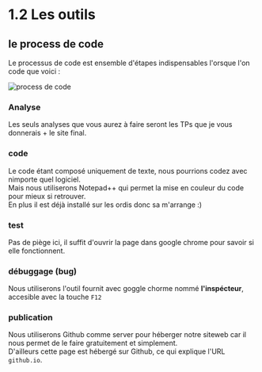 # 1.2 Les outils

## le process de code

Le processus de code est ensemble d'étapes indispensables l'orsque l'on code que voici :  

![process de code](https://loulou123546.github.io/coursICN/basic/process-code.png)

### Analyse

Les seuls analyses que vous aurez à faire seront les TPs que je vous donnerais + le site final.

### code

Le code étant composé uniquement de texte, nous pourrions codez avec nimporte quel logiciel.  
Mais nous utiliserons Notepad++ qui permet la mise en couleur du code pour mieux si retrouver.  
En plus il est déjà installé sur les ordis donc sa m'arrange :)

### test

Pas de piège ici, il suffit d'ouvrir la page dans google chrome pour savoir si elle fonctionnent.

### débuggage (bug)

Nous utiliserons l'outil fournit avec goggle chorme nommé **l'inspécteur**, accesible avec la touche `F12`

### publication

Nous utiliserons Github comme server pour héberger notre siteweb car il nous permet de le faire gratuitement et simplement.  
D'ailleurs cette page est hébergé sur Github, ce qui explique l'URL `github.io`.
